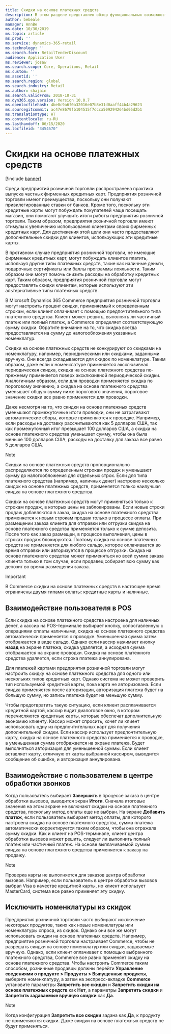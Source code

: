 ```yaml
---
title: Скидки на основе платежных средств
description: В этом разделе представлен обзор функциональных возможностей, которые позволяют предприятиям розничной торговли настраивать скидки для определенных типов платежных средств.
author: bebeale
manager: AnnBe
ms.date: 10/30/2019
ms.topic: article
ms.prod: ''
ms.service: dynamics-365-retail
ms.technology: ''
ms.search.form: RetailTenderDiscount
audience: Application User
ms.reviewer: josaw
ms.search.scope: Core, Operations, Retail
ms.custom: ''
ms.assetid: ''
ms.search.region: global
ms.search.industry: Retail
ms.author: shajain
ms.search.validFrom: 2018-10-31
ms.dyn365.ops.version: Version 10.0.7
ms.openlocfilehash: 4be0c9a6f0a32016e07b8e31d0aaff44b4a29623
ms.sourcegitcommit: ac47e8679fb104515f7dcca509294264bd05d2b1
ms.translationtype: HT
ms.contentlocale: ru-RU
ms.lasthandoff: 06/15/2020
ms.locfileid: "3454670"
---
```

# <a name="tender-based-discounts"></a>Скидки на основе платежных средств

[!include [banner](includes/banner.md)]


Среди предприятий розничной торговли распространена практика выпуска частных фирменных кредитных карт. Предприятия розничной торговли имеют преимущества, поскольку они получают привилегированные ставки от банков. Кроме того, поскольку эти кредитные карты могут побуждать покупателей чаще посещать магазин, они помогают улучшить итоги работы предприятия розничной торговли. Таким образом, предприятия розничной торговли имеют стимулы к увеличению использования клиентами своих фирменных кредитных карт. Для достижения этой цели они часто предоставляют дополнительные скидки для клиентов, использующих эти кредитные карты.

В противном случае предприятия розничной торговли, не имеющие фирменных кредитных карт, могут побуждать клиентов платить, используя другие типы платежных средств, такие как наличные деньги, подарочные сертификаты или баллы программы лояльности. Таким образом они могут помочь снизить расходы на обработку кредитных карт. Таким образом, предприятия розничной торговли могут предоставлять скидки клиентам, которые используют эти альтернативные типы платежных средств.

В Microsoft Dynamics 365 Commerce предприятия розничной торговли могут настроить процент скидки, применяемый к определенным строкам, если клиент оплачивает с помощью предпочтительного типа платежного средства. Клиент может решить, выполнять ли частичный платеж или полный платеж, а Commerce определяет соответствующую сумму скидки. Обратите внимание на то, что скидка всегда предоставляется на сумму до налогообложения указанных номенклатур.

Скидки на основе платежных средств не конкурируют со скидками на номенклатуру, например, периодическими или скидками, заданными вручную. Они всегда складываются для скидок по номенклатуре. Таким образом, даже если к номенклатуре применяется эксклюзивная периодическая скидка, скидка на основе платежного средства по-прежнему применяется поверх эксклюзивной периодической скидки. Аналогичным образом, если для проводки применяется скидка по пороговому значению, а скидка на основе платежного средства уменьшает общую сумму ниже порогового значения, пороговое значение скидки все равно применяется для проводки.

Даже несмотря на то, что скидки на основе платежных средств уменьшают промежуточные итоги проводки, они не затрагивают автоматические сборы, которые применяются к проводке. Например, если расходы на доставку рассчитываются как 5 долларов США, так как промежуточный итог превышает 100 долларов США, а скидка на основе платежного средства уменьшает сумму, чтобы она была меньше 100 долларов США, расходы на доставку для заказа все равно 5 долларов США.


> [!NOTE]
> Скидки на основе платежных средств пропорционально распределяются по определенным строкам продаж и уменьшают сумму до налогообложения для отдельных строк. Если для типа платежного средства (например, наличных денег) настроено несколько скидок на основе платежных средств, применяется только наилучшая скидка на основе платежного средства.

Скидки на основе платежных средств могут применяться только к строкам продаж, в которых цены не заблокированы. Если новые строки продаж добавляются в заказ, скидка на основе платежного средства применяется к новым строкам продаж только в процессе оплаты. При размещении заказа клиента для отправки или отгрузки скидка на основе платежного средства применяется только к сумме депозита. После того как заказ размещен, в процессе выполнения, цены в строках продаж блокируются. Поэтому скидка на основе платежных средств не применяется для любого сальдо, которое оплачивается во время отправки или авторизуется в процессе отгрузки. Скидка на основе платежного средства может применяться ко всей сумме заказа клиента только в том случае, если продавец собирает всю сумму как депозит во время размещения заказа.

> [!IMPORTANT]
> В Commerce скидки на основе платежных средств в настоящее время ограничены двумя типами оплаты: кредитные карты и наличные.

## <a name="pos-user-experience"></a>Взаимодействие пользователя в POS

Если скидка на основе платежного средства настроена для наличных денег, а кассир на POS-терминале выбирает кнопку, сопоставленную с операциями оплаты наличными, скидка на основе платежного средства автоматически применяется к проводке. Уменьшенная сумма затем отображается в виде сальдо. Однако если кассир нажимает кнопку **назад** на экране платежа, скидка удаляется, а исходная сумма отображается на экране проводки. Скидка на основе платежного средства удаляется, если строка платежа аннулирована.

Для платежей картами предприятия розничной торговли могут настроить скидку на основе платежного средства для одного или нескольких типов кредитных карт. Однако система не может проверить тип используемой кредитной карты, пока карта не авторизована. Если скидка применяется после авторизации, авторизация платежа будет на большую сумму, но запись платежа будет на меньшую сумму.

Чтобы предотвратить такую ситуацию, если клиент расплачивается кредитной картой, кассир видит диалоговое окно, в котором перечисляются кредитные карты, которые обеспечат дополнительную экономию клиенту. Кассир может спросить, хочет ли клиент использовать одну из предпочтительных карт для получения дополнительной скидки. Если кассир использует предпочтительную карту, скидка на основе платежного средства применяется к проводке, а уменьшенная сумма отображается на экране платежа. Будет выполняться авторизация для уменьшенной суммы. Если клиент вставляет карту, отличную от карты выбранной кассиром, выводится сообщение об ошибке, и авторизация аннулирована.


## <a name="call-center-user-experience"></a>Взаимодействие с пользователем в центре обработки звонков

Когда пользователь выбирает **Завершить** в процессе заказа в центре обработки вызовов, выводится экран **Итоги**. Сначала итоговые значения на этом экране не включают скидки на основе платежного средства, поскольку метод оплаты еще не выбран. На экране **Добавить платеж**, если пользователь выбирает метод оплаты, для которого настроена скидка на основе платежного средства, сумма платежа автоматически корректируется таким образом, чтобы она отражала сумму скидки. Как и клиент на POS-терминале, клиент центра обработки вызовов может решить, следует ли выполнить полный платеж или частичный платеж. На основе выплачиваемой суммы скидка на основе платежного средства применяется к заказу на продажу.

> [!NOTE]
> Проверка карты не выполняется для заказов центра обработки вызовов. Например, если пользователь в центре обработки вызовов выбрал Visa в качестве кредитной карты, но клиент использует MasterCard, система все равно применяет эту скидку.

## <a name="exclude-items-from-discounts"></a>Исключить номенклатуры из скидок

Предприятия розничной торговли часто выбирают исключение некоторых продуктов, таких как новые номенклатуры или номенклатуры спроса, из скидок. Однако они все же могут использовать скидки на основе платежных средств. Например, предприятие розничной торговли настраивает Commerce, чтобы не разрешать скидки на основе номенклатур или скидки, задаваемые вручную. Однако, если клиент оплачивает с помощью выбранного платежного средства, Commerce все равно применяет скидку на основе платежного средства. Чтобы настроить Commerce таким способом, розничные продавцы должны перейти **Управление сведениями о продукте > Продукты > Выпущенные продукты**, выберите номенклатуру, а затем на экспресс-вкладке **Commerce** установите параметры **Запретить все скидки** и **Запретить скидки на основе платежных средств** как **Нет**, а параметры **Запретить скидки** и **Запретить задаваемые вручную скидки** как **Да**.

> [!NOTE]
> Когда конфигурация **Запретить все скидки** задана как **Да**, к продукту не применяются скидки. Даже скидки на основе платежных средств не будут применяться.
